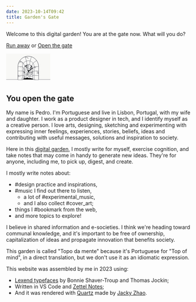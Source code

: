 ```yaml
---
date: 2023-10-14T09:42
title: Garden's Gate
---
```

Welcome to this digital garden! You are at the gate now. What will you do?

[Run away](https://drawing.garden) or [Open the gate](https://www.pmcf.xyz/topo-da-mente#you-open-the-gate)

<a href="#you-open-the-gate" class="gate">

<svg width="120" height="80" viewBox="0 0 120 80" fill="none" xmlns="http://www.w3.org/2000/svg">

<title>Illustration of a gate with a garden behind it</title>

<g clip-path="url(#clip0_659_222)">

<rect width="120" height="70" fill="url(#gradient1)" />

<path id="leaf1" fill-rule="evenodd" clip-rule="evenodd" d="M63.238 41.432C63.616 36.424 57.516 35.516 61.525 39.814C62.216 40.554 62.478 41.414 62.476 42.294C61.976 42.817 61.46 43.281 60.951 43.691C61.796 40.589 57.368 39.495 59.617 43.149C59.883 43.58 60.02 43.984 60.061 44.359C57.965 45.291 56.312 47.433 56.312 47.433C56.312 47.433 55.683 44.802 54.153 43.092C54.345 42.767 54.635 42.455 55.054 42.171C58.603 39.76 54.116 38.943 53.616 42.118C53.319 41.536 53.039 40.901 52.797 40.218C53.156 39.415 53.748 38.739 54.681 38.346C60.1 36.07 54.164 34.398 52.456 39.121C52.213 38.218 52.048 37.248 52 36.22C52.64 35.509 53.404 34.902 54.308 34.522C60.74 31.82 55.93 29.287 52.004 34.921C52.04 34.248 52.129 33.553 52.282 32.84C53.817 25.68 59.894 30.728 59.894 30.728C59.894 30.728 67.506 28.616 65.971 35.775C65.818 36.488 65.615 37.158 65.371 37.787C64.101 31.039 58.675 31.377 63.434 36.479C64.102 37.196 64.55 38.063 64.843 38.973C64.378 39.892 63.829 40.709 63.238 41.432Z" fill="#F8F8F6" stroke="#242630" stroke-width="0.5" stroke-miterlimit="7.6613" stroke-linejoin="round"/>

<g id="bush1">

<path fill-rule="evenodd" clip-rule="evenodd" d="M54.885 62.87C54.023 60.824 54.48 57.54 56.257 54.437C58.034 51.334 60.634 49.278 62.835 48.986C63.698 51.032 63.24 54.316 61.464 57.419C59.687 60.522 57.086 62.578 54.885 62.87Z" fill="#F8F8F6" stroke="#242630" stroke-width="0.5" stroke-miterlimit="7.6613" stroke-linejoin="round"/>

<path fill-rule="evenodd" clip-rule="evenodd" d="M54.885 62.87C53.305 61.309 52.471 58.101 52.925 54.554C53.379 51.007 54.995 48.113 56.917 47C58.497 48.561 59.331 51.769 58.876 55.316C58.422 58.863 56.807 61.758 54.885 62.87Z" fill="#F8F8F6" stroke="#242630" stroke-width="0.5" stroke-miterlimit="7.6613" stroke-linejoin="round"/>

<path fill-rule="evenodd" clip-rule="evenodd" d="M54.885 62.8701C52.828 62.0331 50.83 59.3881 49.892 55.9371C48.954 52.4871 49.339 49.1941 50.689 47.4301C52.746 48.2681 54.744 50.9131 55.682 54.3641C56.62 57.8141 56.235 61.1071 54.885 62.8701Z" fill="#F8F8F6" stroke="#242630" stroke-width="0.5" stroke-miterlimit="7.6613" stroke-linejoin="round"/>

<path fill-rule="evenodd" clip-rule="evenodd" d="M54.885 62.87C52.664 62.884 49.805 61.205 47.619 58.376C45.432 55.547 44.527 52.357 45.1 50.212C47.32 50.198 50.179 51.877 52.366 54.706C54.553 57.535 55.457 60.725 54.885 62.87Z" fill="#F8F8F6" stroke="#242630" stroke-width="0.5" stroke-miterlimit="7.6613" stroke-linejoin="round"/>

<path fill-rule="evenodd" clip-rule="evenodd" d="M54.885 62.87C52.838 63.733 49.555 63.275 46.452 61.499C43.349 59.722 41.292 57.121 41 54.92C43.047 54.058 46.33 54.515 49.433 56.292C52.536 58.069 54.592 60.669 54.885 62.87Z" fill="#F8F8F6" stroke="#242630" stroke-width="0.5" stroke-miterlimit="7.6613" stroke-linejoin="round"/>

</g>

<g id="bush2">

<path fill-rule="evenodd" clip-rule="evenodd" d="M71.962 62.962C70.108 61.739 68.665 58.755 68.419 55.187C68.174 51.62 69.194 48.466 70.862 47C72.716 48.223 74.159 51.208 74.405 54.775C74.651 58.342 73.631 61.496 71.962 62.962Z" fill="#F8F8F6" stroke="#242630" stroke-width="0.5" stroke-miterlimit="7.6613" stroke-linejoin="round"/>

<path fill-rule="evenodd" clip-rule="evenodd" d="M71.962 62.962C69.781 62.541 67.306 60.337 65.714 57.135C64.121 53.933 63.857 50.629 64.838 48.636C67.018 49.057 69.494 51.261 71.086 54.463C72.678 57.665 72.943 60.969 71.962 62.962Z" fill="#F8F8F6" stroke="#242630" stroke-width="0.5" stroke-miterlimit="7.6613" stroke-linejoin="round"/>

<path fill-rule="evenodd" clip-rule="evenodd" d="M71.962 62.962C69.786 63.408 66.656 62.318 63.959 59.97C61.263 57.621 59.754 54.669 59.898 52.453C62.073 52.007 65.204 53.097 67.9 55.445C70.597 57.794 72.105 60.746 71.962 62.962Z" fill="#F8F8F6" stroke="#242630" stroke-width="0.5" stroke-miterlimit="7.6613" stroke-linejoin="round"/>

<path fill-rule="evenodd" clip-rule="evenodd" d="M71.962 62.962C70.123 64.207 66.813 64.398 63.423 63.26C60.033 62.122 57.51 59.972 56.794 57.87C58.634 56.625 61.943 56.434 65.333 57.572C68.723 58.71 71.246 60.86 71.962 62.962Z" fill="#F8F8F6" stroke="#242630" stroke-width="0.5" stroke-miterlimit="7.6613" stroke-linejoin="round"/>

<path fill-rule="evenodd" clip-rule="evenodd" d="M71.962 62.962C70.739 64.816 67.755 66.259 64.187 66.505C60.62 66.751 57.466 65.73 56 64.062C57.223 62.208 60.208 60.765 63.775 60.519C67.342 60.273 70.496 61.294 71.962 62.962Z" fill="#F8F8F6" stroke="#242630" stroke-width="0.5" stroke-miterlimit="7.6613" stroke-linejoin="round"/>

</g>

<g id="bush3">

<path fill-rule="evenodd" clip-rule="evenodd" d="M77.895 66.32C76.453 64.632 75.892 61.364 76.644 57.868C77.395 54.372 79.249 51.624 81.258 50.678C82.7 52.366 83.261 55.633 82.51 59.129C81.758 62.625 79.904 65.374 77.895 66.32Z" fill="#F8F8F6" stroke="#242630" stroke-width="0.5" stroke-miterlimit="7.6613" stroke-linejoin="round"/>

<path fill-rule="evenodd" clip-rule="evenodd" d="M77.895 66.3201C75.916 65.3121 74.148 62.5081 73.504 58.9911C72.861 55.4731 73.522 52.2251 75.016 50.5811C76.995 51.5901 78.763 54.3941 79.407 57.9111C80.05 61.4281 79.389 64.6771 77.895 66.3201Z" fill="#F8F8F6" stroke="#242630" stroke-width="0.5" stroke-miterlimit="7.6613" stroke-linejoin="round"/>

<path fill-rule="evenodd" clip-rule="evenodd" d="M77.895 66.32C75.681 66.146 72.974 64.232 71.034 61.229C69.093 58.226 68.461 54.972 69.212 52.881C71.426 53.055 74.133 54.969 76.073 57.973C78.014 60.976 78.646 64.23 77.895 66.32Z" fill="#F8F8F6" stroke="#242630" stroke-width="0.5" stroke-miterlimit="7.6613" stroke-linejoin="round"/>

<path fill-rule="evenodd" clip-rule="evenodd" d="M77.895 66.32C75.783 67.007 72.55 66.274 69.608 64.242C66.666 62.21 64.836 59.446 64.73 57.227C66.842 56.541 70.075 57.273 73.018 59.305C75.96 61.337 77.789 64.102 77.895 66.32Z" fill="#F8F8F6" stroke="#242630" stroke-width="0.5" stroke-miterlimit="7.6613" stroke-linejoin="round"/>

<path fill-rule="evenodd" clip-rule="evenodd" d="M77.895 66.32C76.207 67.763 72.939 68.323 69.443 67.572C65.947 66.82 63.199 64.967 62.253 62.958C63.941 61.515 67.208 60.954 70.704 61.706C74.2 62.457 76.949 64.311 77.895 66.32Z" fill="#F8F8F6" stroke="#242630" stroke-width="0.5" stroke-miterlimit="7.6613" stroke-linejoin="round"/>

</g>

<g id="bush4">

<path fill-rule="evenodd" clip-rule="evenodd" d="M46.996 66.23C47.463 64.059 49.721 61.631 52.956 60.108C56.191 58.585 59.5 58.391 61.472 59.414C61.004 61.586 58.747 64.013 55.512 65.536C52.277 67.06 48.967 67.253 46.996 66.23Z" fill="#F8F8F6" stroke="#242630" stroke-width="0.5" stroke-miterlimit="7.6613" stroke-linejoin="round"/>

<path fill-rule="evenodd" clip-rule="evenodd" d="M46.996 66.23C46.597 64.045 47.753 60.939 50.159 58.293C52.565 55.648 55.549 54.203 57.761 54.394C58.161 56.578 57.004 59.685 54.598 62.33C52.192 64.976 49.209 66.421 46.996 66.23Z" fill="#F8F8F6" stroke="#242630" stroke-width="0.5" stroke-miterlimit="7.6613" stroke-linejoin="round"/>

<path fill-rule="evenodd" clip-rule="evenodd" d="M46.996 66.2301C45.791 64.3641 45.671 61.052 46.881 57.687C48.092 54.322 50.295 51.845 52.412 51.175C53.617 53.041 53.738 56.353 52.527 59.718C51.317 63.083 49.113 65.5591 46.996 66.2301Z" fill="#F8F8F6" stroke="#242630" stroke-width="0.5" stroke-miterlimit="7.6613" stroke-linejoin="round"/>

<path fill-rule="evenodd" clip-rule="evenodd" d="M46.996 66.23C45.169 64.967 43.79 61.953 43.621 58.381C43.451 54.809 44.539 51.678 46.239 50.248C48.066 51.511 49.445 54.525 49.614 58.097C49.783 61.669 48.695 64.8 46.996 66.23Z" fill="#F8F8F6" stroke="#242630" stroke-width="0.5" stroke-miterlimit="7.6613" stroke-linejoin="round"/>

<path fill-rule="evenodd" clip-rule="evenodd" d="M46.996 66.23C44.825 65.763 42.397 63.505 40.874 60.27C39.351 57.035 39.157 53.726 40.18 51.754C42.351 52.222 44.779 54.479 46.302 57.714C47.826 60.949 48.019 64.259 46.996 66.23Z" fill="#F8F8F6" stroke="#242630" stroke-width="0.5" stroke-miterlimit="7.6613" stroke-linejoin="round"/>

</g>

<path id="leaf2" fill-rule="evenodd" clip-rule="evenodd" d="M70.142 51.949C73.941 48.665 70.257 43.72 70.069 49.594C70.036 50.606 69.616 51.4 68.994 52.023C68.27 52.041 67.577 52.006 66.928 51.938C69.714 50.335 67.346 46.437 66.364 50.613C66.248 51.106 66.061 51.489 65.826 51.784C63.682 50.966 61 51.32 61 51.32C61 51.32 62.409 49.011 62.53 46.72C62.895 46.624 63.321 46.608 63.819 46.702C68.035 47.495 65.43 43.751 62.836 45.65C63.036 45.028 63.286 44.38 63.595 43.726C64.417 43.409 65.313 43.347 66.251 43.727C71.698 45.934 68.669 40.563 64.127 42.706C64.592 41.896 65.159 41.091 65.85 40.328C66.805 40.276 67.775 40.384 68.683 40.752C75.149 43.373 73.526 38.184 66.769 39.411C67.269 38.959 67.822 38.529 68.434 38.131C74.571 34.138 75.32 42.002 75.32 42.002C75.32 42.002 82.206 45.872 76.069 49.866C75.458 50.263 74.841 50.595 74.225 50.869C78.083 45.189 73.998 41.602 73.774 48.575C73.742 49.555 73.448 50.486 73.014 51.338C72.036 51.661 71.071 51.853 70.142 51.949Z" fill="#F8F8F6" stroke="#242630" stroke-width="0.5" stroke-miterlimit="7.6613" stroke-linejoin="round"/>

<path id="leaf3" fill-rule="evenodd" clip-rule="evenodd" d="M68.098 40.624C68.607 35.627 62.533 34.56 66.429 38.961C67.1 39.719 67.339 40.585 67.314 41.465C66.8 41.975 66.273 42.426 65.753 42.822C66.679 39.743 62.281 38.534 64.434 42.245C64.688 42.683 64.815 43.091 64.846 43.466C62.726 44.343 61.019 46.441 61.019 46.441C61.019 46.441 60.458 43.795 58.973 42.046C59.173 41.726 59.472 41.422 59.898 41.148C63.509 38.831 59.045 37.897 58.461 41.058C58.18 40.469 57.917 39.827 57.693 39.138C58.073 38.344 58.681 37.683 59.625 37.316C65.101 35.181 59.211 33.355 57.38 38.032C57.161 37.123 57.021 36.149 57 35.12C57.659 34.426 58.438 33.839 59.351 33.483C65.852 30.949 61.109 28.292 57.038 33.822C57.092 33.15 57.199 32.457 57.37 31.748C59.091 24.632 65.035 29.835 65.035 29.835C65.035 29.835 72.699 27.922 70.978 35.039C70.806 35.748 70.586 36.413 70.326 37.035C69.232 30.256 63.799 30.453 68.423 35.677C69.073 36.411 69.498 37.29 69.767 38.207C69.278 39.113 68.708 39.916 68.098 40.624Z" fill="#F8F8F6" stroke="#242630" stroke-width="0.5" stroke-miterlimit="7.6613" stroke-linejoin="round"/>

<g id="banana">

<path fill-rule="evenodd" clip-rule="evenodd" d="M55.524 59.256C55.524 59.256 54.009 58.233 54.135 56.98C54.178 56.555 53.525 56.212 53.284 55.472C53.105 54.92 52.747 53.991 52.216 53.577C51.544 53.053 51.18 52.33 51.01 51.438C50.9 50.862 50.425 49.939 49.917 49.499C49.237 48.911 48.645 48.171 48.509 47.002C48.431 46.329 47.656 45.489 47.19 44.663C44.144 39.26 45.606 39.619 47.065 40.665C48.203 41.48 49.026 41.469 49.116 40.526C49.22 39.45 49.709 38.902 51.499 42.234C51.796 42.786 51.81 43.346 52.508 44.114C53.077 44.738 53.571 45.815 53.608 46.445C53.65 47.144 54.093 47.701 54.312 48.198C54.877 49.484 55.07 49.839 55.009 50.343C54.925 51.032 55.189 51.665 55.447 52.219C55.887 53.166 55.936 54.137 55.717 54.575C55.447 55.115 56.057 55.882 55.634 56.498C54.721 57.831 55.524 59.256 55.524 59.256Z" fill="#F8F8F6" stroke="#242630" stroke-width="0.5" stroke-miterlimit="7.6613" stroke-linejoin="round"/>

<path fill-rule="evenodd" clip-rule="evenodd" d="M58.249 56.729C58.249 56.729 56.624 55.889 56.603 54.631C56.596 54.204 55.908 53.939 55.583 53.232C55.341 52.705 54.877 51.824 54.301 51.474C53.572 51.033 53.126 50.357 52.853 49.491C52.677 48.932 52.098 48.07 51.542 47.693C50.798 47.188 50.123 46.522 49.852 45.377C49.696 44.717 48.829 43.974 48.27 43.208C44.614 38.197 46.108 38.383 47.679 39.251C48.904 39.928 49.72 39.821 49.7 38.874C49.677 37.794 50.099 37.192 52.266 40.292C52.625 40.806 52.704 41.361 53.487 42.042C54.125 42.596 54.741 43.608 54.852 44.229C54.975 44.918 55.48 45.42 55.755 45.888C56.467 47.099 56.699 47.429 56.697 47.936C56.695 48.631 57.03 49.229 57.351 49.749C57.898 50.638 58.061 51.597 57.894 52.057C57.688 52.625 58.384 53.315 58.036 53.977C57.285 55.407 58.249 56.729 58.249 56.729Z" fill="#F8F8F6" stroke="#242630" stroke-width="0.5" stroke-miterlimit="7.6613" stroke-linejoin="round"/>

<path fill-rule="evenodd" clip-rule="evenodd" d="M60.727 52.5611C60.727 52.5611 58.96 52.0871 58.672 50.8621C58.574 50.4461 57.845 50.3341 57.377 49.7121C57.028 49.2491 56.387 48.4871 55.749 48.2681C54.943 47.9921 54.364 47.4271 53.912 46.6391C53.621 46.1301 52.872 45.4121 52.248 45.1621C51.413 44.8271 50.612 44.3201 50.104 43.2591C49.811 42.6481 48.805 42.1071 48.095 41.4771C43.455 37.3611 44.955 37.2241 46.675 37.7371C48.016 38.1381 48.79 37.8591 48.569 36.9381C48.316 35.8871 48.6 35.2101 51.378 37.7771C51.838 38.2021 52.034 38.7281 52.944 39.2261C53.686 39.6311 54.503 40.4891 54.744 41.0721C55.011 41.7191 55.611 42.1011 55.98 42.5001C56.933 43.5321 57.23 43.8051 57.337 44.3011C57.482 44.9801 57.938 45.4931 58.362 45.9331C59.086 46.6851 59.45 47.5871 59.385 48.0721C59.305 48.6701 60.131 49.1971 59.933 49.9171C59.503 51.4751 60.727 52.5611 60.727 52.5611Z" fill="#F8F8F6" stroke="#242630" stroke-width="0.5" stroke-miterlimit="7.6613" stroke-linejoin="round"/>

<path fill-rule="evenodd" clip-rule="evenodd" d="M59.437 45.229C59.437 45.229 57.611 45.309 56.966 44.228C56.748 43.861 56.019 43.974 55.385 43.523C54.913 43.186 54.071 42.6521 53.398 42.6361C52.546 42.6151 51.823 42.2511 51.155 41.6361C50.724 41.2381 49.793 40.779 49.123 40.729C48.227 40.661 47.31 40.419 46.505 39.561C46.042 39.066 44.919 38.854 44.053 38.467C38.389 35.94 39.777 35.357 41.572 35.329C42.971 35.307 43.626 34.808 43.137 33.996C42.58 33.07 42.646 32.339 46.069 33.95C46.636 34.216 46.981 34.658 47.999 34.859C48.828 35.022 49.865 35.594 50.271 36.077C50.72 36.613 51.408 36.797 51.88 37.067C53.1 37.763 53.465 37.934 53.716 38.375C54.059 38.978 54.648 39.33 55.185 39.622C56.103 40.121 56.721 40.871 56.805 41.353C56.909 41.948 57.856 42.2011 57.884 42.9481C57.944 44.5631 59.437 45.229 59.437 45.229Z" fill="#F8F8F6" stroke="#242630" stroke-width="0.5" stroke-miterlimit="7.6613" stroke-linejoin="round"/>

<path fill-rule="evenodd" clip-rule="evenodd" d="M57.379 38.845C57.379 38.845 55.663 39.477 54.72 38.643C54.401 38.36 53.741 38.689 53 38.451C52.447 38.274 51.484 38.022 50.837 38.211C50.02 38.45 49.22 38.323 48.397 37.94C47.865 37.692 46.839 37.538 46.185 37.694C45.31 37.902 44.364 37.95 43.336 37.377C42.744 37.046 41.61 37.185 40.667 37.08C34.503 36.395 35.648 35.417 37.35 34.845C38.676 34.398 39.148 33.724 38.435 33.099C37.623 32.386 37.464 31.669 41.214 32.164C41.835 32.245 42.298 32.562 43.329 32.443C44.168 32.347 45.331 32.576 45.864 32.913C46.455 33.287 47.166 33.253 47.698 33.367C49.072 33.659 49.472 33.711 49.845 34.055C50.355 34.525 51.023 34.681 51.623 34.796C52.649 34.992 53.466 35.519 53.693 35.953C53.973 36.488 54.952 36.441 55.205 37.144C55.753 38.664 57.379 38.845 57.379 38.845Z" fill="#F8F8F6" stroke="#242630" stroke-width="0.5" stroke-miterlimit="7.6613" stroke-linejoin="round"/>

</g>

<path id="gardenWall" fill-rule="evenodd" clip-rule="evenodd" d="M88 70V35C88 19.546 75.454 7 60 7C44.546 7 32 19.546 32 35V70H-1V-1H121V70H88Z" fill="#F8F8F6" stroke="#242630" stroke-width="0.5" stroke-miterlimit="7.6613" stroke-linejoin="round"/>

<path id="gateArch" fill-rule="evenodd" clip-rule="evenodd" d="M44 71H32V35C32 19.546 44.546 7 60 7C75.454 7 88 19.546 88 35V71H76L72 68V41C72 34.377 66.623 29 60 29C53.377 29 48 34.377 48 41V68L44 71Z" fill="#F8F8F6" stroke="#242630" stroke-width="0.5" stroke-miterlimit="7.6613" stroke-linejoin="round"/>

<path d="M72 59H88" stroke="#242630" stroke-width="0.5" stroke-miterlimit="7.6613" stroke-linejoin="round"/>

<path d="M48 59H32" stroke="#242630" stroke-width="0.5" stroke-miterlimit="7.6613" stroke-linejoin="round"/>

<path d="M76 47H88" stroke="#242630" stroke-width="0.5" stroke-miterlimit="7.6613" stroke-linejoin="round"/>

<path d="M44 47H32" stroke="#242630" stroke-width="0.5" stroke-miterlimit="7.6613" stroke-linejoin="round"/>

<path d="M76 35H88" stroke="#242630" stroke-width="0.5" stroke-miterlimit="7.6613" stroke-linejoin="round"/>

<path d="M44 35H32" stroke="#242630" stroke-width="0.5" stroke-miterlimit="7.6613" stroke-linejoin="round"/>

<path d="M72 50L76 47" stroke="#242630" stroke-width="0.5" stroke-miterlimit="7.6613" stroke-linejoin="round"/>

<path d="M48 50L44 47" stroke="#242630" stroke-width="0.5" stroke-miterlimit="7.6613" stroke-linejoin="round"/>

<path d="M72 41L76 35" stroke="#242630" stroke-width="0.5" stroke-miterlimit="7.6613" stroke-linejoin="round"/>

<path d="M48 41L44 35" stroke="#242630" stroke-width="0.5" stroke-miterlimit="7.6613" stroke-linejoin="round"/>

<path d="M72.943 25.596L82.65 18.544" stroke="#242630" stroke-width="0.5" stroke-miterlimit="7.6613" stroke-linejoin="round"/>

<path d="M64.945 19.78L68.654 8.36499" stroke="#242630" stroke-width="0.5" stroke-miterlimit="7.6613" stroke-linejoin="round"/>

<path d="M55.055 19.78L51.346 8.36499" stroke="#242630" stroke-width="0.5" stroke-miterlimit="7.6613" stroke-linejoin="round"/>

<path d="M47.057 25.596L37.35 18.544" stroke="#242630" stroke-width="0.5" stroke-miterlimit="7.6613" stroke-linejoin="round"/>

<path d="M47 25.5959L50.265 33.9859" stroke="#242630" stroke-width="0.5" stroke-miterlimit="7.6613" stroke-linejoin="round"/>

<path d="M73 25.5959L69.735 33.9859" stroke="#242630" stroke-width="0.5" stroke-miterlimit="7.6613" stroke-linejoin="round"/>

<path d="M64.945 19.78L63.709 29.585" stroke="#242630" stroke-width="0.5" stroke-miterlimit="7.6613" stroke-linejoin="round"/>

<path d="M55.055 19.78L56.291 29.585" stroke="#242630" stroke-width="0.5" stroke-miterlimit="7.6613" stroke-linejoin="round"/>

<path d="M76 71V35C76 26.169 68.831 19 60 19C51.169 19 44 26.169 44 35V71" stroke="#242630" stroke-width="0.5" stroke-miterlimit="7.6613" stroke-linejoin="round"/>

<path d="M80 37L76 37.894L77 36L80 37ZM80 37L82 35" stroke="#242630" stroke-width="0.5" stroke-miterlimit="7.6613" stroke-linejoin="round"/>

<path d="M74 38H76" stroke="#242630" stroke-width="0.5" stroke-miterlimit="7.6613" stroke-linejoin="round"/>

<path d="M77 36L76 35" stroke="#242630" stroke-width="0.5" stroke-miterlimit="7.6613" stroke-linejoin="round"/>

<path d="M81 38L80 37" stroke="#242630" stroke-width="0.5" stroke-miterlimit="7.6613" stroke-linejoin="round"/>

<path d="M85 53H87L88 55" stroke="#242630" stroke-width="0.5" stroke-miterlimit="7.6613" stroke-linejoin="round"/>

<path d="M88 49H87L86 50" stroke="#242630" stroke-width="0.5" stroke-miterlimit="7.6613" stroke-linejoin="round"/>

<path d="M82 53L83 52L85 53L88 51" stroke="#242630" stroke-width="0.5" stroke-miterlimit="7.6613" stroke-linejoin="round"/>

<path d="M82 47L86 50L87 53H88" stroke="#242630" stroke-width="0.5" stroke-miterlimit="7.6613" stroke-linejoin="round"/>

<path d="M39 62L38 61L36 62L32 61V60H33V59L34 58" stroke="#242630" stroke-width="0.5" stroke-miterlimit="7.6613" stroke-linejoin="round"/>

<path d="M32 64L35 61" stroke="#242630" stroke-width="0.5" stroke-miterlimit="7.6613" stroke-linejoin="round"/>

<path d="M41 68L43 69L44 68" stroke="#242630" stroke-width="0.5" stroke-miterlimit="7.6613" stroke-linejoin="round"/>

<path d="M38 23L33.313 26.508" stroke="#242630" stroke-width="0.5" stroke-miterlimit="7.6613" stroke-linejoin="round"/>

<path d="M35.461 21.512L40 21L38 23L42 22L44 25L45 24" stroke="#242630" stroke-width="0.5" stroke-miterlimit="7.6613" stroke-linejoin="round"/>

<path d="M44 28V25" stroke="#242630" stroke-width="0.5" stroke-miterlimit="7.6613" stroke-linejoin="round"/>

<path d="M59 10L57 11" stroke="#242630" stroke-width="0.5" stroke-miterlimit="7.6613" stroke-linejoin="round"/>

<path d="M53 8L55 10L57 11L58 12H60L61 13" stroke="#242630" stroke-width="0.5" stroke-miterlimit="7.6613" stroke-linejoin="round"/>

<path d="M55 10H52" stroke="#242630" stroke-width="0.5" stroke-miterlimit="7.6613" stroke-linejoin="round"/>

<path d="M47 60L48 59.079" stroke="#242630" stroke-width="0.5" stroke-miterlimit="7.6613" stroke-linejoin="round"/>

<path d="M45 45L46 44" stroke="#242630" stroke-width="0.5" stroke-miterlimit="7.6613" stroke-linejoin="round"/>

<path d="M39 52H40" stroke="#242630" stroke-width="0.5" stroke-miterlimit="7.6613" stroke-linejoin="round"/>

<path d="M79 40L80 41" stroke="#242630" stroke-width="0.5" stroke-miterlimit="7.6613" stroke-linejoin="round"/>

<path d="M82 20V19" stroke="#242630" stroke-width="0.5" stroke-miterlimit="7.6613" stroke-linejoin="round"/>

<path d="M78 22H79" stroke="#242630" stroke-width="0.5" stroke-miterlimit="7.6613" stroke-linejoin="round"/>

<path d="M39 35L40 37" stroke="#242630" stroke-width="0.5" stroke-miterlimit="7.6613" stroke-linejoin="round"/>

<path d="M32 39L33 38" stroke="#242630" stroke-width="0.5" stroke-miterlimit="7.6613" stroke-linejoin="round"/>

<path d="M66 17H67" stroke="#242630" stroke-width="0.5" stroke-miterlimit="7.6613" stroke-linejoin="round"/>

<path d="M55 20L56 21" stroke="#242630" stroke-width="0.5" stroke-miterlimit="7.6613" stroke-linejoin="round"/>

<path d="M77 68L79 71" stroke="#242630" stroke-width="0.5" stroke-miterlimit="7.6613" stroke-linejoin="round"/>

<path d="M81 59V60" stroke="#242630" stroke-width="0.5" stroke-miterlimit="7.6613" stroke-linejoin="round"/>

<path d="M44 63L45 64" stroke="#242630" stroke-width="0.5" stroke-miterlimit="7.6613" stroke-linejoin="round"/>

<path d="M47 68V69" stroke="#242630" stroke-width="0.5" stroke-miterlimit="7.6613" stroke-linejoin="round"/>

</g>

<defs>

<clipPath id="clip0_659_222">

<rect width="120" height="80" fill="white"/>

</clipPath>

<linearGradient id="gradient1" x1="0%" y1="40%" x2="0%" y2="100%">

<stop offset="10%" class="start-stop" />

<stop offset="100%" class="end-stop" />

</linearGradient>

</defs>

</svg>

</a>

## You open the gate

My name is Pedro. I'm Portuguese and live in Lisbon, Portugal, with my wife and daughter. I work as a product designer in tech, and I identify myself as a creative person. I love arts, designing, sketching and experimenting with expressing inner feelings, experiences, stories, beliefs, ideas and contributing with useful messages, solutions and inspiration to society.

Here in this [digital garden](digital_garden.md), I mostly write for myself, exercise cognition, and take notes that may come in handy to generate new ideas. They're for anyone, including me, to pick up, digest, and create.

I mostly write notes about:
- #design practice and inspirations,
- #music I find out there to listen,
	- a lot of #experimental_music,
	- and I also collect #cover_art;
- things I #bookmark from the web,
- and more topics to explore!

I believe in shared information and e-societies. I think we're heading toward communal knowledge, and it's important to be free of ownership, capitalization of ideas and propagate innovation that benefits society.

This garden is called "Topo da mente" because it's Portuguese for "Top of mind", in a direct translation, but we don't use it as an idiomatic expression.

This website was assembled by me in 2023 using:
- [Lexend typefaces](https://www.lexend.com/) by Bonnie Shaver-Troup and Thomas Jockin;
- Written in VS Code and [Zettel Notes](https://github.com/damionx7/Zettel-Notes-Documentation/);
- And it was rendered with [Quartz](https://quartz.jzhao.xyz/) made by [Jacky Zhao](https://jzhao.xyz/).
